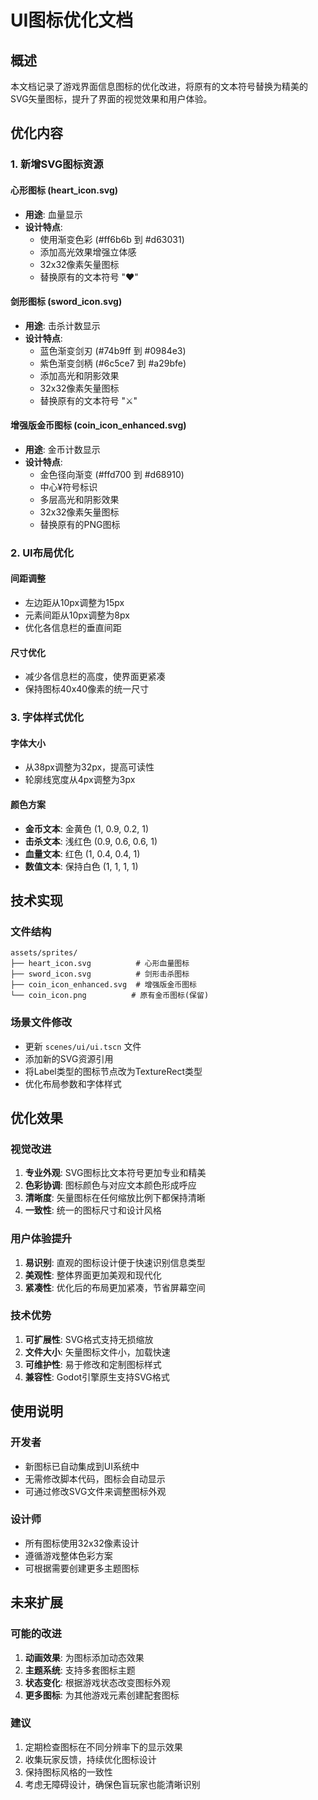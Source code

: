# UI图标优化文档

## 概述
本文档记录了游戏界面信息图标的优化改进，将原有的文本符号替换为精美的SVG矢量图标，提升了界面的视觉效果和用户体验。

## 优化内容

### 1. 新增SVG图标资源

#### 心形图标 (heart_icon.svg)
- **用途**: 血量显示
- **设计特点**: 
  - 使用渐变色彩 (#ff6b6b 到 #d63031)
  - 添加高光效果增强立体感
  - 32x32像素矢量图标
  - 替换原有的文本符号 "♥"

#### 剑形图标 (sword_icon.svg)
- **用途**: 击杀计数显示
- **设计特点**:
  - 蓝色渐变剑刃 (#74b9ff 到 #0984e3)
  - 紫色渐变剑柄 (#6c5ce7 到 #a29bfe)
  - 添加高光和阴影效果
  - 32x32像素矢量图标
  - 替换原有的文本符号 "⚔"

#### 增强版金币图标 (coin_icon_enhanced.svg)
- **用途**: 金币计数显示
- **设计特点**:
  - 金色径向渐变 (#ffd700 到 #d68910)
  - 中心¥符号标识
  - 多层高光和阴影效果
  - 32x32像素矢量图标
  - 替换原有的PNG图标

### 2. UI布局优化

#### 间距调整
- 左边距从10px调整为15px
- 元素间距从10px调整为8px
- 优化各信息栏的垂直间距

#### 尺寸优化
- 减少各信息栏的高度，使界面更紧凑
- 保持图标40x40像素的统一尺寸

### 3. 字体样式优化

#### 字体大小
- 从38px调整为32px，提高可读性
- 轮廓线宽度从4px调整为3px

#### 颜色方案
- **金币文本**: 金黄色 (1, 0.9, 0.2, 1)
- **击杀文本**: 浅红色 (0.9, 0.6, 0.6, 1)
- **血量文本**: 红色 (1, 0.4, 0.4, 1)
- **数值文本**: 保持白色 (1, 1, 1, 1)

## 技术实现

### 文件结构
```
assets/sprites/
├── heart_icon.svg          # 心形血量图标
├── sword_icon.svg          # 剑形击杀图标
├── coin_icon_enhanced.svg  # 增强版金币图标
└── coin_icon.png          # 原有金币图标(保留)
```

### 场景文件修改
- 更新 `scenes/ui/ui.tscn` 文件
- 添加新的SVG资源引用
- 将Label类型的图标节点改为TextureRect类型
- 优化布局参数和字体样式

## 优化效果

### 视觉改进
1. **专业外观**: SVG图标比文本符号更加专业和精美
2. **色彩协调**: 图标颜色与对应文本颜色形成呼应
3. **清晰度**: 矢量图标在任何缩放比例下都保持清晰
4. **一致性**: 统一的图标尺寸和设计风格

### 用户体验提升
1. **易识别**: 直观的图标设计便于快速识别信息类型
2. **美观性**: 整体界面更加美观和现代化
3. **紧凑性**: 优化后的布局更加紧凑，节省屏幕空间

### 技术优势
1. **可扩展性**: SVG格式支持无损缩放
2. **文件大小**: 矢量图标文件小，加载快速
3. **可维护性**: 易于修改和定制图标样式
4. **兼容性**: Godot引擎原生支持SVG格式

## 使用说明

### 开发者
- 新图标已自动集成到UI系统中
- 无需修改脚本代码，图标会自动显示
- 可通过修改SVG文件来调整图标外观

### 设计师
- 所有图标使用32x32像素设计
- 遵循游戏整体色彩方案
- 可根据需要创建更多主题图标

## 未来扩展

### 可能的改进
1. **动画效果**: 为图标添加动态效果
2. **主题系统**: 支持多套图标主题
3. **状态变化**: 根据游戏状态改变图标外观
4. **更多图标**: 为其他游戏元素创建配套图标

### 建议
1. 定期检查图标在不同分辨率下的显示效果
2. 收集玩家反馈，持续优化图标设计
3. 保持图标风格的一致性
4. 考虑无障碍设计，确保色盲玩家也能清晰识别